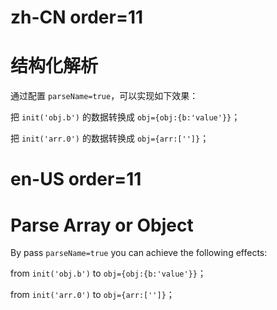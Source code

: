 # zh-CN order=11

# 结构化解析

通过配置 `parseName=true`，可以实现如下效果：

把 `init('obj.b')` 的数据转换成 `obj={obj:{b:'value'}}`；

把 `init('arr.0')` 的数据转换成 `obj={arr:['']}`；

# en-US order=11

# Parse Array or Object

By pass `parseName=true` you can achieve the following effects:

from `init('obj.b')` to `obj={obj:{b:'value'}}`；

from `init('arr.0')` to `obj={arr:['']}`；
